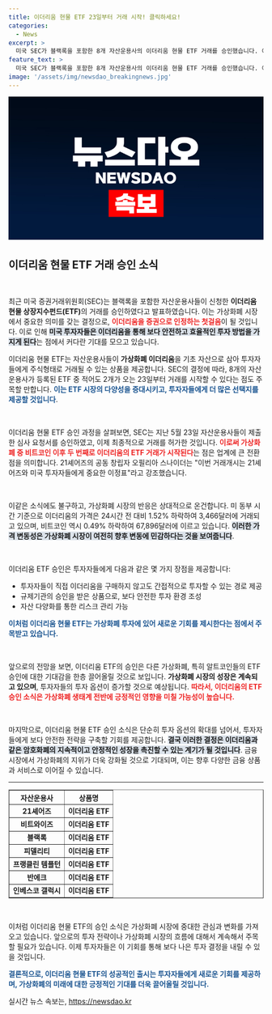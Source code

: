 ```yaml
---
title: 이더리움 현물 ETF 23일부터 거래 시작! 클릭하세요!
categories:
  - News
excerpt: >
  미국 SEC가 블랙록을 포함한 8개 자산운용사의 이더리움 현물 ETF 거래를 승인했습니다. 이로써 가상화폐 시장에 새로운 변화가 시작되는데, 이정표가 될 이 거래에 주목해보세요!
feature_text: >
  미국 SEC가 블랙록을 포함한 8개 자산운용사의 이더리움 현물 ETF 거래를 승인했습니다. 이로써 가상화폐 시장에 새로운 변화가 시작되는데, 이정표가 될 이 거래에 주목해보세요!
image: '/assets/img/newsdao_breakingnews.jpg'
---
```


<p><img src="/assets/img/newsdao_breakingnews.jpg" alt="ranknews 속보" /></p>

<h2 data-ke-size="size26">이더리움 현물 ETF 거래 승인 소식</h2>

<p data-ke-size="size16">&nbsp;</p>

<p>최근 미국 증권거래위원회(SEC)는 블랙록을 포함한 자산운용사들이 신청한 <b>이더리움 현물 상장지수펀드(ETF)</b>의 거래를 승인하였다고 발표하였습니다. 이는 가상화폐 시장에서 중요한 의미를 갖는 결정으로, <b><span style="color: #ee2323;">이더리움을 증권으로 인정하는 첫걸음</span></b>이 될 것입니다. 이로 인해 <b><span style="background-color: #21538527;">미국 투자자들은 이더리움을 통해 보다 안전하고 효율적인 투자 방법을 가지게 된다</span></b>는 점에서 커다란 기대를 모으고 있습니다. </p>

<p>이더리움 현물 ETF는 자산운용사들이 <b>가상화폐 이더리움</b>을 기초 자산으로 삼아 투자자들에게 주식형태로 거래될 수 있는 상품을 제공합니다. SEC의 결정에 따라, 8개의 자산운용사가 등록된 ETF 중 적어도 2개가 오는 23일부터 거래를 시작할 수 있다는 점도 주목할 만합니다. <b><span style="color: #1a5490;">이는 ETF 시장의 다양성을 증대시키고, 투자자들에게 더 많은 선택지를 제공할 것입니다</span></b>.</p>

<p data-ke-size="size16">&nbsp;</p>

<p>이더리움 현물 ETF 승인 과정을 살펴보면, SEC는 지난 5월 23일 자산운용사들이 제출한 심사 요청서를 승인하였고, 이제 최종적으로 거래를 허가한 것입니다. <b><span style="color: #ee2323;">이로써 가상화폐 중 비트코인 이후 두 번째로 이더리움의 ETF 거래가 시작된다</span></b>는 점은 업계에 큰 전환점을 의미합니다. 21셰어즈의 공동 창립자 오필리아 스나이더는 "이번 거래개시는 21셰어즈와 미국 투자자들에게 중요한 이정표"라고 강조했습니다. </p>

<p data-ke-size="size16">&nbsp;</p>

<p>이같은 소식에도 불구하고, 가상화폐 시장의 반응은 상대적으로 온건합니다. 미 동부 시간 기준으로 이더리움의 가격은 24시간 전 대비 1.52% 하락하여 3,466달러에 거래되고 있으며, 비트코인 역시 0.49% 하락하여 67,896달러에 이르고 있습니다. <b><span style="background-color: #21538527;">이러한 가격 변동성은 가상화폐 시장이 여전히 향후 변동에 민감하다는 것을 보여줍니다</span></b>.</p>

<p data-ke-size="size16">&nbsp;</p>

<p>이더리움 ETF 승인은 투자자들에게 다음과 같은 몇 가지 장점을 제공합니다: </p>

<ul>
  <li>투자자들이 직접 이더리움을 구매하지 않고도 간접적으로 투자할 수 있는 경로 제공</li>
  <li>규제기관의 승인을 받은 상품으로, 보다 안전한 투자 환경 조성</li>
  <li>자산 다양화를 통한 리스크 관리 가능</li>
</ul>

<p><b><span style="color: #1a5490;">이처럼 이더리움 현물 ETF는 가상화폐 투자에 있어 새로운 기회를 제시한다는 점에서 주목받고 있습니다.</span></b></p>

<p data-ke-size="size16">&nbsp;</p>

<p>앞으로의 전망을 보면, 이더리움 ETF의 승인은 다른 가상화폐, 특히 알트코인들의 ETF 승인에 대한 기대감을 한층 끌어올릴 것으로 보입니다. <b>가상화폐 시장의 성장은 계속되고 있으며</b>, 투자자들의 투자 옵션이 증가할 것으로 예상됩니다. <b><span style="color: #ee2323;">따라서, 이더리움의 ETF 승인 소식은 가상화폐 생태계 전반에 긍정적인 영향을 미칠 가능성이 높습니다.</span></b></p>

<p data-ke-size="size16">&nbsp;</p>

<p>마지막으로, 이더리움 현물 ETF 승인 소식은 단순히 투자 옵션의 확대를 넘어서, 투자자들에게 보다 안전한 전략을 구축할 기회를 제공합니다. <b><span style="background-color: #21538527;">결국 이러한 결정은 이더리움과 같은 암호화폐의 지속적이고 안정적인 성장을 촉진할 수 있는 계기가 될 것입니다</span></b>. 금융 시장에서 가상화폐의 지위가 더욱 강화될 것으로 기대되며, 이는 향후 다양한 금융 상품과 서비스로 이어질 수 있습니다. </p>

<hr>

<table style="width: 100%; border-collapse: collapse;" border="1">
    <thead>
        <tr>
            <th style="text-align: center; height: 17px;"><b>자산운용사</b></th>
            <th style="text-align: center; height: 17px;"><b>상품명</b></th>
        </tr>
    </thead>
    <tbody>
        <tr>
            <td style="text-align: center; height: 17px;"><b>21셰어즈</b></td>
            <td style="text-align: center; height: 17px;"><b>이더리움 ETF</b></td>
        </tr>
        <tr>
            <td style="text-align: center; height: 17px;"><b>비트와이즈</b></td>
            <td style="text-align: center; height: 17px;"><b>이더리움 ETF</b></td>
        </tr>
        <tr>
            <td style="text-align: center; height: 17px;"><b>블랙록</b></td>
            <td style="text-align: center; height: 17px;"><b>이더리움 ETF</b></td>
        </tr>
        <tr>
            <td style="text-align: center; height: 17px;"><b>피델리티</b></td>
            <td style="text-align: center; height: 17px;"><b>이더리움 ETF</b></td>
        </tr>
        <tr>
            <td style="text-align: center; height: 17px;"><b>프랭클린 템플턴</b></td>
            <td style="text-align: center; height: 17px;"><b>이더리움 ETF</b></td>
        </tr>
        <tr>
            <td style="text-align: center; height: 17px;"><b>반에크</b></td>
            <td style="text-align: center; height: 17px;"><b>이더리움 ETF</b></td>
        </tr>
        <tr>
            <td style="text-align: center; height: 17px;"><b>인베스코 갤럭시</b></td>
            <td style="text-align: center; height: 17px;"><b>이더리움 ETF</b></td>
        </tr>
    </tbody>
</table>

<p data-ke-size="size16">&nbsp;</p> 

<p>이처럼 이더리움 현물 ETF의 승인 소식은 가상화폐 시장에 중대한 관심과 변화를 가져오고 있습니다. 앞으로의 투자 전략이나 가상화폐 시장의 흐름에 대해서 계속해서 주목할 필요가 있습니다. 이제 투자자들은 이 기회를 통해 보다 나은 투자 결정을 내릴 수 있을 것입니다. </p>

<p><b><span style="color: #1a5490;">결론적으로, 이더리움 현물 ETF의 성공적인 출시는 투자자들에게 새로운 기회를 제공하며, 가상화폐의 미래에 대한 긍정적인 기대를 더욱 끌어올릴 것입니다.</span></b></p>
실시간 뉴스 속보는, <a href="https://newsdao.kr" rel="dofollow">https://newsdao.kr</a>


